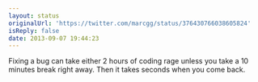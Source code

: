 ```yaml
---
layout: status
originalUrl: 'https://twitter.com/marcgg/status/376430766038605824'
isReply: false
date: 2013-09-07 19:44:23
---
```


Fixing a bug can take either 2 hours of coding rage unless you take a 10 minutes break right away. Then it takes seconds when you come back.

